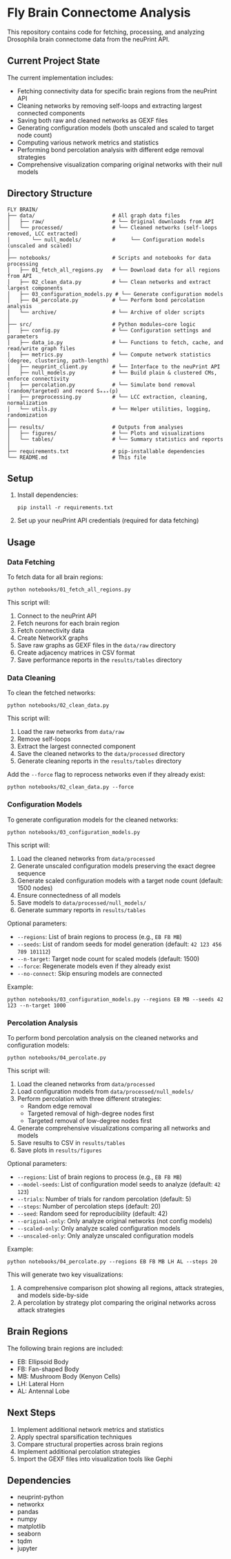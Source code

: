 # Fly Brain Connectome Analysis

This repository contains code for fetching, processing, and analyzing Drosophila brain connectome data from the neuPrint API.

## Current Project State

The current implementation includes:
- Fetching connectivity data for specific brain regions from the neuPrint API
- Cleaning networks by removing self-loops and extracting largest connected components
- Saving both raw and cleaned networks as GEXF files
- Generating configuration models (both unscaled and scaled to target node count)
- Computing various network metrics and statistics
- Performing bond percolation analysis with different edge removal strategies
- Comprehensive visualization comparing original networks with their null models

## Directory Structure

```
FLY BRAIN/
├── data/                         # All graph data files
│   ├── raw/                      # └── Original downloads from API
│   └── processed/                # └── Cleaned networks (self-loops removed, LCC extracted)
│       └── null_models/          #     └── Configuration models (unscaled and scaled)
│
├── notebooks/                    # Scripts and notebooks for data processing
│   ├── 01_fetch_all_regions.py   # └── Download data for all regions from API
│   ├── 02_clean_data.py          # └── Clean networks and extract largest components
│   ├── 03_configuration_models.py # └── Generate configuration models
│   ├── 04_percolate.py           # └── Perform bond percolation analysis
│   └── archive/                  # └── Archive of older scripts
│
├── src/                          # Python modules—core logic
│   ├── config.py                 # └── Configuration settings and parameters
│   ├── data_io.py                # └── Functions to fetch, cache, and read/write graph files
│   ├── metrics.py                # └── Compute network statistics (degree, clustering, path-length)
│   ├── neuprint_client.py        # └── Interface to the neuPrint API
│   ├── null_models.py            # └── Build plain & clustered CMs, enforce connectivity
│   ├── percolation.py            # └── Simulate bond removal (random/targeted) and record Sₘₐₓ(p)
│   ├── preprocessing.py          # └── LCC extraction, cleaning, normalization
│   └── utils.py                  # └── Helper utilities, logging, randomization
│
├── results/                      # Outputs from analyses
│   ├── figures/                  # └── Plots and visualizations
│   └── tables/                   # └── Summary statistics and reports
│
├── requirements.txt              # pip-installable dependencies
└── README.md                     # This file
```

## Setup

1. Install dependencies:
   ```
   pip install -r requirements.txt
   ```

2. Set up your neuPrint API credentials (required for data fetching)

## Usage

### Data Fetching

To fetch data for all brain regions:

```
python notebooks/01_fetch_all_regions.py
```

This script will:
1. Connect to the neuPrint API
2. Fetch neurons for each brain region
3. Fetch connectivity data
4. Create NetworkX graphs
5. Save raw graphs as GEXF files in the `data/raw` directory
6. Create adjacency matrices in CSV format
7. Save performance reports in the `results/tables` directory

### Data Cleaning

To clean the fetched networks:

```
python notebooks/02_clean_data.py
```

This script will:
1. Load the raw networks from `data/raw`
2. Remove self-loops
3. Extract the largest connected component
4. Save the cleaned networks to the `data/processed` directory
5. Generate cleaning reports in the `results/tables` directory

Add the `--force` flag to reprocess networks even if they already exist:

```
python notebooks/02_clean_data.py --force
```

### Configuration Models

To generate configuration models for the cleaned networks:

```
python notebooks/03_configuration_models.py
```

This script will:
1. Load the cleaned networks from `data/processed`
2. Generate unscaled configuration models preserving the exact degree sequence
3. Generate scaled configuration models with a target node count (default: 1500 nodes)
4. Ensure connectedness of all models
5. Save models to `data/processed/null_models/`
6. Generate summary reports in `results/tables`

Optional parameters:
- `--regions`: List of brain regions to process (e.g., `EB FB MB`)
- `--seeds`: List of random seeds for model generation (default: `42 123 456 789 101112`)
- `--n-target`: Target node count for scaled models (default: 1500)
- `--force`: Regenerate models even if they already exist
- `--no-connect`: Skip ensuring models are connected

Example:
```
python notebooks/03_configuration_models.py --regions EB MB --seeds 42 123 --n-target 1000
```

### Percolation Analysis

To perform bond percolation analysis on the cleaned networks and configuration models:

```
python notebooks/04_percolate.py
```

This script will:
1. Load the cleaned networks from `data/processed`
2. Load configuration models from `data/processed/null_models/`
3. Perform percolation with three different strategies:
   - Random edge removal
   - Targeted removal of high-degree nodes first
   - Targeted removal of low-degree nodes first
4. Generate comprehensive visualizations comparing all networks and models
5. Save results to CSV in `results/tables`
6. Save plots in `results/figures`

Optional parameters:
- `--regions`: List of brain regions to process (e.g., `EB FB MB`)
- `--model-seeds`: List of configuration model seeds to analyze (default: `42 123`)
- `--trials`: Number of trials for random percolation (default: 5)
- `--steps`: Number of percolation steps (default: 20)
- `--seed`: Random seed for reproducibility (default: 42)
- `--original-only`: Only analyze original networks (not config models)
- `--scaled-only`: Only analyze scaled configuration models
- `--unscaled-only`: Only analyze unscaled configuration models

Example:
```
python notebooks/04_percolate.py --regions EB FB MB LH AL --steps 20
```

This will generate two key visualizations:
1. A comprehensive comparison plot showing all regions, attack strategies, and models side-by-side
2. A percolation by strategy plot comparing the original networks across attack strategies

## Brain Regions

The following brain regions are included:
- EB: Ellipsoid Body
- FB: Fan-shaped Body
- MB: Mushroom Body (Kenyon Cells)
- LH: Lateral Horn
- AL: Antennal Lobe

## Next Steps

1. Implement additional network metrics and statistics
2. Apply spectral sparsification techniques
3. Compare structural properties across brain regions
4. Implement additional percolation strategies
5. Import the GEXF files into visualization tools like Gephi

## Dependencies

- neuprint-python
- networkx
- pandas
- numpy
- matplotlib
- seaborn
- tqdm
- jupyter 